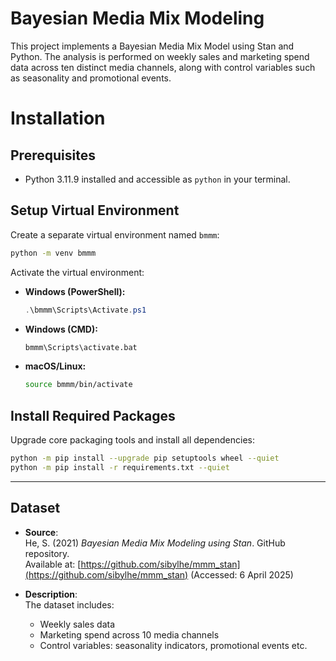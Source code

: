 # Bayesian Media Mix Modeling

This project implements a Bayesian Media Mix Model using Stan and Python. The analysis is performed on weekly sales and marketing spend data across ten distinct media channels, along with control variables such as seasonality and promotional events.

# Installation

## Prerequisites

- Python 3.11.9 installed and accessible as `python` in your terminal.

## Setup Virtual Environment

Create a separate virtual environment named `bmmm`:

```bash
python -m venv bmmm
```

Activate the virtual environment:

- **Windows (PowerShell):**

  ```powershell
  .\bmmm\Scripts\Activate.ps1
  ```

- **Windows (CMD):**

  ```cmd
  bmmm\Scripts\activate.bat
  ```

- **macOS/Linux:**

  ```bash
  source bmmm/bin/activate
  ```

## Install Required Packages

Upgrade core packaging tools and install all dependencies:

```bash
python -m pip install --upgrade pip setuptools wheel --quiet
python -m pip install -r requirements.txt --quiet
```

---
 

## Dataset

- **Source**:  
  He, S. (2021) *Bayesian Media Mix Modeling using Stan*. GitHub repository.  
  Available at: [https://github.com/sibylhe/mmm_stan](https://github.com/sibylhe/mmm_stan) (Accessed: 6 April 2025)

- **Description**:  
  The dataset includes:
  - Weekly sales data
  - Marketing spend across 10 media channels
  - Control variables: seasonality indicators, promotional events etc.

#
